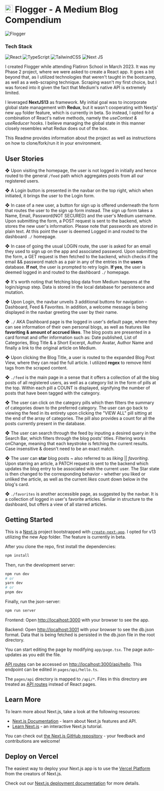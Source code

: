 # <img src="https://media2.giphy.com/media/QssGEmpkyEOhBCb7e1/giphy.gif?cid=ecf05e47a0n3gi1bfqntqmob8g9aid1oyj2wr3ds3mg700bl&rid=giphy.gif" width ="25"> <b>Flogger</b> - **A Medium Blog Compendium**

![Flogger](https://user-images.githubusercontent.com/17399666/224506685-74a43315-192c-401f-8d82-6ee09d8fc67d.gif)

### Tech Stack

![React](https://img.shields.io/badge/react-%2320232a.svg?style=for-the-badge&logo=react&logoColor=%2361DAFB)
![TypeScript](https://img.shields.io/badge/typescript-%23007ACC.svg?style=for-the-badge&logo=typescript&logoColor=white)
![TailwindCSS](https://img.shields.io/badge/tailwindcss-%2338B2AC.svg?style=for-the-badge&logo=tailwind-css&logoColor=white)
![Next JS](https://img.shields.io/badge/Next-black?style=for-the-badge&logo=next.js&logoColor=white)

I created Flogger while attending Flatiron School in March 2023. It was my Phase 2 project, where we were asked to create a React app. It goes a bit beyond that, as I utilized technologies that weren't taught in the bootcamp, as well as a web-scraping technique. Scraping wasn't my first choice, but I was forced into it given the fact that Medium's native API is extremely limited.

I leveraged **NextJS13** as framework. My initial goal was to incorporate global state management with **Redux**, but it wasn't cooperating with Nextjs' new `app` folder feature, which is currently in beta. So instead, I opted for a combination of React's native methods, namely the _useContext & useReducer_ hooks. I believe managing the global state in this manner closely resembles what Redux does out of the box.

This Readme provides information about the project as well as instructions on how to clone/fork/run it in your environment.

## User Stories

❖ Upon visiting the homepage, the user is not logged in initially and hence routed to the general `/feed` path which aggregates posts from all our registered users.

❖ A Login button is presented in the navbar on the top right, which when initiated, it brings the user to the Login form.

❖ In case of a new user, a button for sign up is offered underneath the form that routes the user to the sign up form instead. The sign up form takes a Name, Email, Password(NOT SECURED) and the user's Medium username. Upon submitting the form, a POST request is sent to the backend, which stores the new user's information. Please note that passwords are stored in plain text. At this point the user is deemed Logged in and routed to the dashboard `./` homepage.

❖ In case of going the usual LOGIN route, the user is asked for an email they used to sign up on the app and associated password. Upon submitting the form, a GET request is then fetched to the backend, which checks if the email && password match as a pair in any of the entries in the **users** database. **If not**, the user is prompted to retry login. **If yes**, the user is deemed logged in and routed to the dashboard `./` homepage.

❖ It's worth noting that fetching blog data from Medium happens at the login/signup step. Data is stored in the local database for persistence and mutation.

❖ Upon Login, the navbar unveils 3 additional buttons for navigation - Dashboard, Feed & Favorites. In addition, a welcome message is being displayed in the navbar greeting the user by their name.

❖ `./` AKA Dashboard page is the logged in user's default page, where they can see information of their own personal blogs, as well as features like **favoriting & amount of accrued likes**. The blog posts are presented in a card format and offer information such as: Date published, List of Categories, Blog Title & a Short Excerpt, Author Avatar, Author Name and finally a link to the original article on Medium.

❖ Upon clicking the Blog Title, a user is routed to the expanded Blog Post View, where they can read the full article. I utilized **regex** to remove html tags from the scraped content.

❖ `./feed` is the main page in a sense that it offers a collection of all the blog posts of all registered users, as well as a category list in the form of pills at the top. Within each pill a COUNT is displayed, signifying the number of posts that have been tagged with the category.

❖ The user can click on the category pills which then filters the summary of categories down to the preferred category. The user can go back to viewing the feed in its entirety upon clicking the "VIEW ALL" pill sitting at the end of the array of categories. The pill also provides a count for all the posts currently present in the database.

❖ The user can search through the feed by inputing a desired query in the Search Bar, which filters through the blog posts' titles. Filtering works onChange, meaning that each keystroke is fetching the current results. Case insensitive & doesn't need to be an exact match.

❖ The user can **star** blog posts ~ also referred to as _liking_ || _favoriting_. Upon starring an article, a PATCH request is sent to the backend which updates the blog entry to be associated with the current user. The Star state is then changed to the corresponding behavior - whether you liked or unliked the article, as well as the current _likes_ count down below in the blog's card.

❖ `./favorites` is another accessible page, as suggested by the navbar. It is a collection of logged in user's favorite articles. Similar in structure to the dashboard, but offers a view of all starred articles.

## Getting Started

This is a [Next.js](https://nextjs.org/) project bootstrapped with [`create-next-app`](https://github.com/vercel/next.js/tree/canary/packages/create-next-app). I opted for v13 utilizing the new App folder. The feature is currently in beta.

After you clone the repo, first install the dependencies:

```bash
npm install
```
Then, run the development server:

```bash
npm run dev
# or
yarn dev
# or
pnpm dev
```

Finally, run the json-server:

```bash
npm run server
```

Frontend: Open [http://localhost:3000](http://localhost:3000) with your browser to see the app.

Backend: Open [http://localhost:3001](http://localhost:3001) with your browser to see the db.json format.
Data that is being fetched is persisted in the db.json file in the root directory.

You can start editing the page by modifying `app/page.tsx`. The page auto-updates as you edit the file.

[API routes](https://nextjs.org/docs/api-routes/introduction) can be accessed on [http://localhost:3000/api/hello](http://localhost:3000/api/hello). This endpoint can be edited in `pages/api/hello.ts`.

The `pages/api` directory is mapped to `/api/*`. Files in this directory are treated as [API routes](https://nextjs.org/docs/api-routes/introduction) instead of React pages.

## Learn More

To learn more about Next.js, take a look at the following resources:

- [Next.js Documentation](https://nextjs.org/docs) - learn about Next.js features and API.
- [Learn Next.js](https://nextjs.org/learn) - an interactive Next.js tutorial.

You can check out [the Next.js GitHub repository](https://github.com/vercel/next.js/) - your feedback and contributions are welcome!

## Deploy on Vercel

The easiest way to deploy your Next.js app is to use the [Vercel Platform](https://vercel.com/new?utm_medium=default-template&filter=next.js&utm_source=create-next-app&utm_campaign=create-next-app-readme) from the creators of Next.js.

Check out our [Next.js deployment documentation](https://nextjs.org/docs/deployment) for more details.
